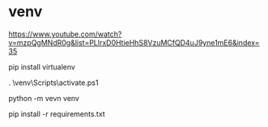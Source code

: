 # venv

https://www.youtube.com/watch?v=mzpQgMNdR0g&list=PLlrxD0HtieHhS8VzuMCfQD4uJ9yne1mE6&index=35

pip install virtualenv

. \venv\Scripts\activate.ps1

python -m vevn venv

pip install -r requirements.txt
